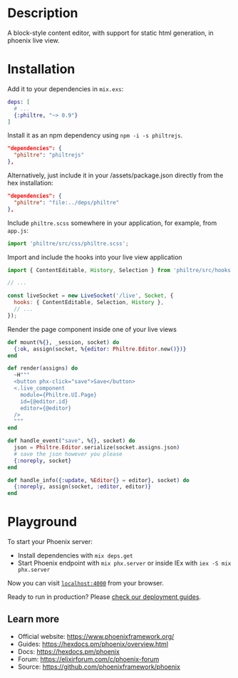 # Description

A block-style content editor, with support for static html generation, in phoenix live view.

# Installation

Add it to your dependencies in `mix.exs`:

```Elixir
deps: [
  # ...
  {:philtre, "~> 0.9"}
]
```

Install it as an npm dependency using `npm -i -s philtrejs`.

```json
"dependencies": {
  "philtre": "philtrejs"
},
```

Alternatively, just include it in your /assets/package.json directly from the hex
installation:

```json
"dependencies": {
  "philtre": "file:../deps/philtre"
},
```

Include `philtre.scss` somewhere in your application, for example, from `app.js`:

```js
import 'philtre/src/css/philtre.scss';
```

Import and include the hooks into your live view application

```js
import { ContentEditable, History, Selection } from 'philtre/src/hooks';

// ...

const liveSocket = new LiveSocket('/live', Socket, {
  hooks: { ContentEditable, Selection, History },
  // ...
});
```

Render the page component inside one of your live views

```Elixir
def mount(%{}, _session, socket) do
  {:ok, assign(socket, %{editor: Philtre.Editor.new()})}
end

def render(assigns) do
  ~H"""
  <button phx-click="save">Save</button>
  <.live_component
    module={Philtre.UI.Page}
    id={@editor.id}
    editor={@editor}
  />
  """
end

def handle_event("save", %{}, socket) do
  json = Philtre.Editor.serialize(socket.assigns.json)
  # save the json however you please
  {:noreply, socket}
end

def handle_info({:update, %Editor{} = editor}, socket) do
  {:noreply, assign(socket, :editor, editor)}
end
```

# Playground

To start your Phoenix server:

- Install dependencies with `mix deps.get`
- Start Phoenix endpoint with `mix phx.server` or inside IEx with `iex -S mix phx.server`

Now you can visit [`localhost:4000`](http://localhost:4000) from your browser.

Ready to run in production? Please [check our deployment guides](https://hexdocs.pm/phoenix/deployment.html).

## Learn more

- Official website: https://www.phoenixframework.org/
- Guides: https://hexdocs.pm/phoenix/overview.html
- Docs: https://hexdocs.pm/phoenix
- Forum: https://elixirforum.com/c/phoenix-forum
- Source: https://github.com/phoenixframework/phoenix
